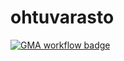 # ohtuvarasto

[![GMA workflow badge](https://github.com/kirkeruusalu/ohtuvarasto/workflows/CI/badge.svg)](https://github.com/kirkeruusalu/ohtuvarasto/actions)

